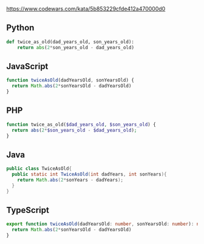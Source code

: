 https://www.codewars.com/kata/5b853229cfde412a470000d0

## Python
```python
def twice_as_old(dad_years_old, son_years_old):
    return abs(2*son_years_old - dad_years_old)
```

## JavaScript
```js
function twiceAsOld(dadYearsOld, sonYearsOld) {
  return Math.abs(2*sonYearsOld - dadYearsOld)
}
```

## PHP
```php
function twice_as_old($dad_years_old, $son_years_old) {
  return abs(2*$son_years_old - $dad_years_old);
}
```

## Java
```java
public class TwiceAsOld{
  public static int TwiceAsOld(int dadYears, int sonYears){
    return Math.abs(2*sonYears - dadYears);
  }
}
```

## TypeScript
```ts
export function twiceAsOld(dadYearsOld: number, sonYearsOld: number): number {
  return Math.abs(2*sonYearsOld - dadYearsOld)
}
```